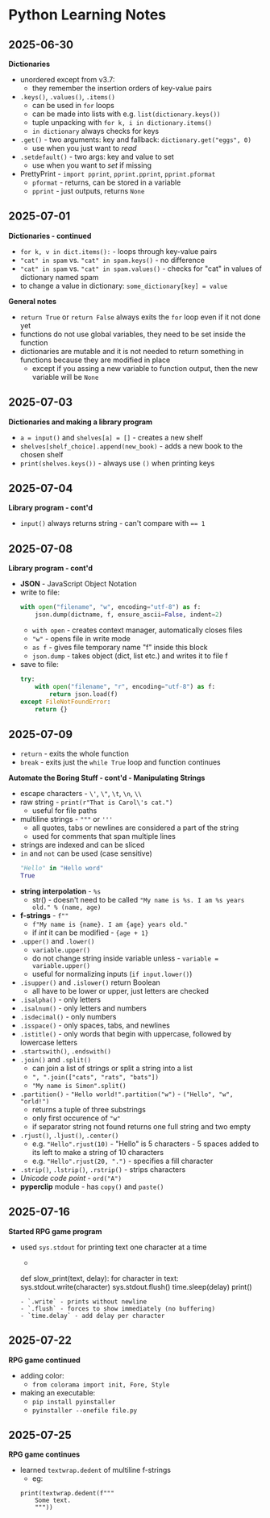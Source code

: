 # Python Learning Notes
## 2025-06-30
**Dictionaries**
- unordered except from v3.7:
	- they remember the insertion orders of key-value pairs
- `.keys()`, `.values()`, `.items()`
	- can be used in `for` loops
	- can be made into lists with e.g. `list(dictionary.keys())`
	- tuple unpacking with `for k, i in dictionary.items()`
	- `in dictionary` always checks for keys
- `.get()` - two arguments: key and fallback: `dictionary.get("eggs", 0)`
	- use when you just want to _read_
- `.setdefault()` - two args: key and value to set
	- use when you want to _set_ if missing
- PrettyPrint - `import pprint`, `pprint.pprint`, `pprint.pformat`
	- `pformat` - returns, can be stored in a variable
	- `pprint` - just outputs, returns `None`

## 2025-07-01
**Dictionaries - continued**
- `for k, v in dict.items():` - loops through key-value pairs
- `"cat" in spam` vs. `"cat" in spam.keys()` - no difference
- `"cat" in spam` vs. `"cat" in spam.values()` - checks for "cat" in values of dictionary named spam
- to change a value in dictionary: `some_dictionary[key] = value`

**General notes**
- `return True` or `return False` always exits the `for` loop even if it not done yet
- functions do not use global variables, they need to be set inside the function
- dictionaries are mutable and it is not needed to return something in functions because they are modified in place
	- except if you assing a new variable to function output, then the new variable will be `None`

## 2025-07-03
**Dictionaries and making a library program**
- `a = input()` and `shelves[a] = []` - creates a new shelf
- `shelves[shelf_choice].append(new_book)` - adds a new book to the chosen shelf
- `print(shelves.keys())` - always use `()` when printing keys

## 2025-07-04
**Library program - cont'd**
- `input()` always returns string - can't compare with `== 1`

## 2025-07-08
**Library program - cont'd**
- **JSON** - JavaScript Object Notation
- write to file:
	```python
	with open("filename", "w", encoding="utf-8") as f:
		json.dump(dictname, f, ensure_ascii=False, indent=2)
	```
	- `with open` -  creates context manager, automatically closes files
	- `"w"` - opens file in write mode
	- `as f` - gives file temporary name "f" inside this block
	- `json.dump` - takes object (dict, list etc.) and writes it to file f
- save to file:
	```python
	try:
		with open("filename", "r", encoding="utf-8") as f:
			return json.load(f)
	except FileNotFoundError:
		return {}
	```

## 2025-07-09
- `return` - exits the whole function
- `break` - exits just the `while True` loop and function continues

**Automate the Boring Stuff - cont'd - Manipulating Strings**
- escape characters - `\'`, `\"`, `\t`, `\n`, `\\`
- raw string - `print(r"That is Carol\'s cat.")`
	- useful for file paths
- multiline strings - `"""` or `'''`
	- all quotes, tabs or newlines are considered a part of the string
	- used for comments that span multiple lines
- strings are indexed and can be sliced
- `in` and `not` can be used (case sensitive)
	```python
	"Hello" in "Hello word"
	True
	```
- **string interpolation** - `%s`
	- str() - doesn't need to be called
	`"My name is %s. I am %s years old." % (name, age)`
- **f-strings** - `f""`
	- `f"My name is {name}. I am {age} years old."`
	- if _int_ it can be modified - `{age + 1}`
- `.upper()` and `.lower()`
	- `variable.upper()`
	- do not change string inside variable unless - `variable = variable.upper()`
	- useful for normalizing inputs (`if input.lower()`)
- `.isupper()` and `.islower()` return Boolean
	- all have to be lower or upper, just letters are checked
- `.isalpha()` - only letters
- `.isalnum()` - only letters and numbers
- `.isdecimal()` - only numbers
- `.isspace()` - only spaces, tabs, and newlines
- `.istitle()` - only words that begin with uppercase, followed by lowercase letters
- `.startswith()`, `.endswith()`
- `.join()` and `.split()`
	- can join a list of strings or split a string into a list
	- `", ".join(["cats", "rats", "bats"])`
	- `"My name is Simon".split()`
- `.partition()` - `"Hello world!".partition("w")` - `("Hello", "w", "orld!")`
	- returns a tuple of three substrings
	- only first occurence of `"w"`
	- if separator string not found returns one full string and two empty
- `.rjust()`, `.ljust()`, `.center()`
	- e.g. `"Hello".rjust(10)` - "Hello" is 5 characters - 5 spaces added to its left to make a string of 10 characters
	- e.g. `"Hello".rjust(20, ".")` - specifies a fill character
- `.strip()`, `.lstrip()`, `.rstrip()` - strips characters
- _Unicode code point_ - `ord("A")`
- **pyperclip** module - has `copy()` and `paste()`

## 2025-07-16
**Started RPG game program**
- used `sys.stdout` for printing text one character at a time
	- ```
	def slow_print(text, delay):
		for character in text:
			sys.stdout.write(character)
			sys.stdout.flush()
			time.sleep(delay)
		print()
	```
	- `.write` - prints without newline
	- `.flush` - forces to show immediately (no buffering)
	- `time.delay` - add delay per character

## 2025-07-22
**RPG game continued**
 - adding color:
 	- `from colorama import init, Fore, Style`
 - making an executable:
 	- `pip install pyinstaller`
 	- `pyinstaller --onefile file.py`

 ## 2025-07-25
 **RPG game continues**
 - learned `textwrap.dedent` of multiline f-strings
 	- eg:
 	```
 	print(textwrap.dedent(f"""
 		Some text.
 		"""))
 	```












































